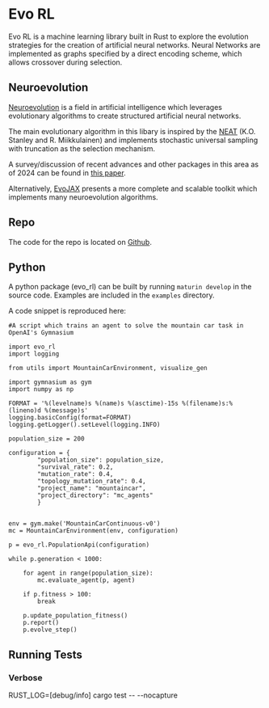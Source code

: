 #  Evo RL

Evo RL is a machine learning library built in Rust to explore the evolution strategies for the creation of artificial neural networks. Neural Networks are implemented as graphs specified by a direct encoding scheme, which allows crossover during selection. 

## Neuroevolution

[Neuroevolution](https://en.wikipedia.org/wiki/Neuroevolution) is a field in artificial intelligence which leverages evolutionary algorithms to create structured artificial neural networks. 

The main evolutionary algorithm in this libary is inspired by the [NEAT](http://nn.cs.utexas.edu/downloads/papers/stanley.ec02.pdf) (K.O. Stanley and  R. Miikkulainen) and implements stochastic universal sampling with truncation as the selection mechanism. 

A survey/discussion of recent advances and other packages in this area as of 2024 can be found in [this paper](https://arxiv.org/abs/2303.04150). 

Alternatively, [EvoJAX](https://github.com/google/evojax) presents a more complete and scalable toolkit which implements many neuroevolution algorithms.

## Repo
The code for the repo is located on [Github](https:://github.com/dawnis/evo_rl). 

## Python
A python package (evo_rl) can be built by running `maturin develop` in the source code. Examples are included in the `examples` directory. 

A code snippet is reproduced here:

```
#A script which trains an agent to solve the mountain car task in OpenAI's Gymnasium

import evo_rl
import logging

from utils import MountainCarEnvironment, visualize_gen

import gymnasium as gym
import numpy as np

FORMAT = '%(levelname)s %(name)s %(asctime)-15s %(filename)s:%(lineno)d %(message)s'
logging.basicConfig(format=FORMAT)
logging.getLogger().setLevel(logging.INFO)

population_size = 200

configuration = {
        "population_size": population_size,
        "survival_rate": 0.2,
        "mutation_rate": 0.4, 
        "topology_mutation_rate": 0.4,
        "project_name": "mountaincar",
        "project_directory": "mc_agents"
        }


env = gym.make('MountainCarContinuous-v0')
mc = MountainCarEnvironment(env, configuration)

p = evo_rl.PopulationApi(configuration)

while p.generation < 1000:

    for agent in range(population_size):
        mc.evaluate_agent(p, agent)

    if p.fitness > 100:
        break
        
    p.update_population_fitness()
    p.report()
    p.evolve_step()

```

## Running Tests

### Verbose
 RUST_LOG=[debug/info] cargo test -- --nocapture

